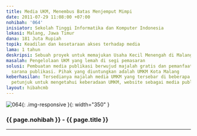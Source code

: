 ```yaml
---
title: Media UKM, Menembus Batas Menjemput Mimpi
date: 2011-07-29 11:08:00 +07:00
nohibah: '064'
inisiator: Sekolah Tinggi Informatika dan Komputer Indonesia
lokasi: Malang, Jawa Timur
dana: 181 Juta Rupiah
topik: Keadilan dan kesetaraan akses terhadap media
lama: 1 tahun
deskripsi: Sebuah proyek untuk memajukan Usaha Kecil Menengah di Malang
masalah: Pengelolaan UKM yang lemah di segi pemasaran
solusi: Pembuatan media publikasi berwujud majalah gratis dan pemanfaatan ICT sebagai
  sarana publikasi. Pihak yang diuntungkan adalah UMKM Kota Malang
keberhasilan: Tersedianya majalah media UMKM yang tersebar di beberapa titik, papan
  petunjuk untuk mengetahui keberadaan UMKM, website sebagai media publikasi
layout: hibahcmb
---
```


![064](/static/img/hibahcmb/064.png){: .img-responsive }{: width="350" }

### {{ page.nohibah }} - {{ page.title }}

---
